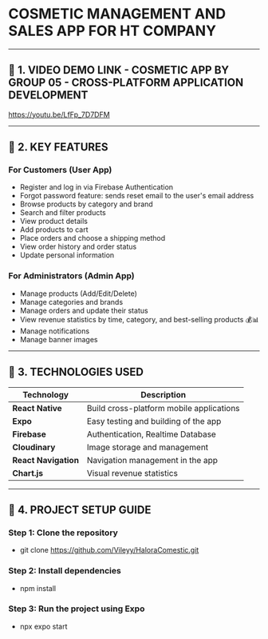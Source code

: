 # COSMETIC MANAGEMENT AND SALES APP FOR HT COMPANY  
---

## 📱 1. VIDEO DEMO LINK - COSMETIC APP BY GROUP 05 - CROSS-PLATFORM APPLICATION DEVELOPMENT  
https://youtu.be/LfFp_7D7DFM  

---

## 🌟 2. KEY FEATURES  

### For Customers (User App)  
- Register and log in via Firebase Authentication  
- Forgot password feature: sends reset email to the user's email address  
- Browse products by category and brand  
- Search and filter products  
- View product details  
- Add products to cart  
- Place orders and choose a shipping method  
- View order history and order status  
- Update personal information  

### For Administrators (Admin App)  
- Manage products (Add/Edit/Delete)  
- Manage categories and brands  
- Manage orders and update their status  
- View revenue statistics by time, category, and best-selling products 💰📊  
- Manage notifications  
- Manage banner images  

---

## 🧰 3. TECHNOLOGIES USED  

| Technology         | Description                                |
|--------------------|--------------------------------------------|
| **React Native**   | Build cross-platform mobile applications   |
| **Expo**           | Easy testing and building of the app       |
| **Firebase**       | Authentication, Realtime Database          |
| **Cloudinary**     | Image storage and management               |
| **React Navigation** | Navigation management in the app       |
| **Chart.js**       | Visual revenue statistics                  |

---

## 🧪 4. PROJECT SETUP GUIDE  

### Step 1: Clone the repository  
- git clone https://github.com/Vileyy/HaloraComestic.git  
### Step 2: Install dependencies  
- npm install  
### Step 3: Run the project using Expo  
- npx expo start
